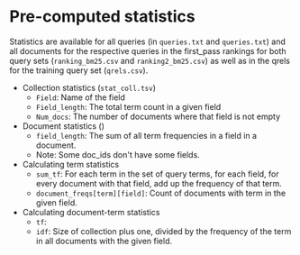 # Pre-computed statistics

Statistics are available for all queries (in `queries.txt` and `queries.txt`) and all documents for the respective queries in the first_pass rankings for both query sets (`ranking_bm25.csv` and `ranking2_bm25.csv`) as well as in the qrels for the training query set (`qrels.csv`).

  * Collection statistics (`stat_coll.tsv`)
    - `Field`: Name of the field
    - `Field_length`: The total term count in a given field
    - `Num_docs`: The number of documents where that field is not empty
  * Document statistics ()
    - `field_length`: The sum of all term frequencies in a field in a document.
    - Note: Some doc_ids don't have some fields.
  * Calculating term statistics
    - `sum_tf`: For each term in the set of query terms, for each field, for every document with that field, add up the frequency of that term.
    - `document_freqs[term][field]`: Count of documents with term in the given field.
  * Calculating document-term statistics
    - `tf`:
    - `idf`: Size of collection plus one, divided by the frequency of the term in all documents with the given field.
